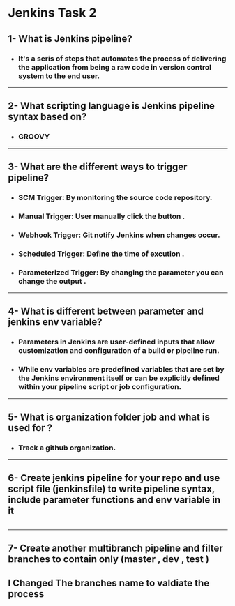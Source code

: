 # **Jenkins Task 2**
## **1- What is Jenkins pipeline?**

- ### It's a seris of steps that automates the process of delivering the application from being a raw code in version control system to the end user.

------

## **2- What scripting language is Jenkins pipeline syntax based on?**

- ### GROOVY


------

## **3- What are the different ways to trigger pipeline?**

- ### SCM Trigger: By monitoring the source code repository.
- ### Manual Trigger: User manually click the button .
- ### Webhook Trigger: Git notify Jenkins when changes occur.
- ### Scheduled Trigger: Define the time of excution .
- ### Parameterized Trigger: By changing the parameter you can change the output .

-----

## **4- What is different between parameter and jenkins env variable?**

- ### Parameters in Jenkins are user-defined inputs that allow customization and configuration of a build or pipeline run.
- ### While env variables are predefined variables that are set by the Jenkins environment itself or can be explicitly defined within your pipeline script or job configuration.

-----


## **5- What is organization folder job and what is used for ?**
- ### Track a github organization.  


-----

## **6- Create jenkins pipeline for your repo and use script file (jenkinsfile) to write pipeline syntax, include parameter functions and env variable in it**

![]()  
![]()  
![]()  
![]()  
![]()  

-----
## **7- Create another multibranch pipeline and filter branches to contain only (master , dev , test )**
## **I Changed The branches name to valdiate the process**

![]()  
![]()  
